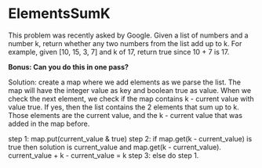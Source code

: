 # ElementsSumK

This problem was recently asked by Google. 
Given a list of numbers and a number k, return whether any two numbers from
the list add up to k. For example, given [10, 15, 3, 7] and k of 17, return
true since 10 + 7 is 17.

<b>Bonus: Can you do this in one pass?</b>

Solution: create a map where we add elements as we parse the list. The map
will have the integer value as key and boolean true as value. When we check
the next element, we check if the map contains k - current value with value
true. If yes, then the list contains the 2 elements that sum up to k. Those
elements are the current value, and the k - current value that was added in
the map before.

step 1: map.put(current_value & true) step 2: if map.get(k - current_value)
is true then solution is current_value and map.get(k - current_value).
current_value + k - current_value = k step 3: else do step 1.
